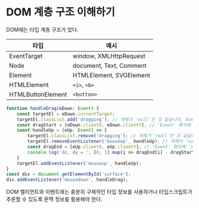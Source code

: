 # DOM 계층 구조 이해하기

DOM에는 타입 계층 구조가 있다.

| 타입 | 예시 |
|----|----|
| EventTarget | window, XMLHttpRequest |
| Node | document, Text, Comment |
| Element | HTMLElement, SVGElement |
| HTMLElement | `<i>`, `<b>` |
| HTMLButtonElement | `<button>` |

```typescript
function handleDrag(eDown: Event) {
	const targetEl = eDown.currentTarget;
	targetEl.classList.add('dragging'); // 개체가 'null'인 것 같습니다, EventTarget 형식에 classList 속성이 없습니다.
	const dragStart = [eDown.clientX, eDown.clientY]; // 'Event' 형식에 'clientX' 속성이 없습니다, 'Event' 형식에 'clientY' 속성이 없습니다
	const handleUp = (eUp: Event) => {
		targetEl.classList.remove('dragging'); // 개체가 'null'인 것 같습니다, EventTarget 형식에 classList 속성이 없습니다.
		targetEl.removeEventListener('mouseup', handleUp); // 개체가 'null'인 것 같습니다.
		const dragEnd = [eUp.clientX, eUp.clientY]; // 'Event' 형식에 'clientX' 속성이 없습니다, 'Event' 형식에 'clientY' 속성이 없습니다
		console.log('dx, dy = ', [0, 1].map(i => dragEnd[i] - dragStart[i]));
	}
	targetEl.addEventListener('mouseup', handleUp);
}
const div = document.getElementById('surface');
div.addEventListener('mousedown', handleDrag);

```

DOM 엘리먼트와 이벤트에는 충분히 구체적인 타입 정보를 사용하거나 타입스크립트가 추론할 수 있도록 문맥 정보를 활용해야 한다.